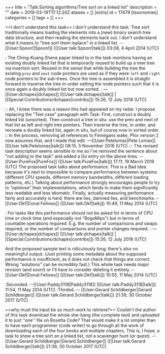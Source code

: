 +++
title = "Talk:Sorting algorithms/Tree sort on a linked list"
description = ""
date = 2019-03-19T17:12:20Z
aliases = []
[extra]
id = 17479
[taxonomies]
categories = []
tags = []
+++

==I don't understand this task==
I don't understand this task. Tree sort traditionally means loading the elements into a (new) binary search tree data structure, and then reading the elements back out. I don't understand what it means to "tree sort them inplace" in a linked list. --[[User:Spoon!|Spoon!]] ([[User talk:Spoon!|talk]]) 03:08, 4 April 2014 (UTC)

: The Ching-Kuang Shene paper linked to in the task mentions having an existing doubly linked list that is temporarily reused to build up a new tree via insertion sort. Reused in the sense that while building the tree the existing <code>prev</code> and <code>next</code> node pointers are used as if they were <code>left</code> and <code>right</code> node pointers to the sub-trees. Once the tree is assembled it is straight forward to traverse the tree in-order setting the node pointers such that it is once again a doubly linked list but now sorted.
: &mdash;[[User:dchapes|dchapes]] ([[User talk:dchapes|talk]] | [[Special:Contributions/dchapes|contribs]]) 15:26, 12 July 2018 (UTC)

:: Ah, I knew there was a reason this had appeared on my radar. I propose replacing the "Test case" paragraph with
    Task:
    First, construct a doubly linked list (unsorted).
    Then construct a tree in situ: use the prev and next of that list as left and right tree pointers.
    Then traverse the tree, in order, and recreate a doubly linked list, again in situ, but of course now in sorted order.
:: In the process, removing all references to Finnegans wake. Phix version 2 now assumes that, and I made that edit. &mdash;[[User:Petelomax|Pete Lomax]] ([[User talk:Petelomax|talk]]) 08:15, 5 November 2018 (UTC)
::: The revised task description seems sensible to me so I've removed the sentence about "not adding to the task" and added a Go entry on the above lines. --[[User:PureFox|PureFox]] ([[User talk:PureFox|talk]]) 17:11, 19 March 2019 (UTC)
The proposed task talks about performance. This is a Bad Idea because it's next to impossible to compare performance between systems (different CPU speeds, different memory bandwidths, different loading patterns, etc.) Talking about performance strongly encourages people to try to “optimise” their implementations, which tends to make them significantly less readable and less idiomatic. Finally, actually measuring performance fairly and accurately is hard; there are lies, damned lies, and benchmarks. –[[User:Dkf|Donal Fellows]] ([[User talk:Dkf|talk]]) 10:49, 11 May 2014 (UTC)

: For tasks like this performance should not be asked for in terms of CPU time or clock time (and especially not "BogoMips") but in terms of countable operations required. E.g. the number of comparisons and swaps required, or the number of comparisons and pointer changes required.
: &mdash;[[User:dchapes|dchapes]] ([[User talk:dchapes|talk]] | [[Special:Contributions/dchapes|contribs]]) 15:26, 12 July 2018 (UTC)

And the proposed sample text is ridiculously long; there's also no meaningful output. (Just printing some metadata about the supposed performance is insufficient, as it does not check that things are correct. Wrong “solutions” can be incredibly fast.) This whole task needs major revision (and soon!) or I'll have to consider deleting it entirely. –[[User:Dkf|Donal Fellows]] ([[User talk:Dkf|talk]]) 10:55, 11 May 2014 (UTC)

:Seconded. --[[User:Paddy3118|Paddy3118]] ([[User talk:Paddy3118|talk]]) 11:54, 11 May 2014 (UTC)
:Thirded.   -- [[User:Gerard Schildberger|Gerard Schildberger]] ([[User talk:Gerard Schildberger|talk]]) 21:39, 30 October 2017 (UTC)

==why must the input be so much work to retrieve?==
Couldn't the author of this task download the whole she-bang (the complete text) and uploaded it to just   ''one''   file on Rosetta Code?   That would make it a lot simpler than to have each programmer (code writer) to go through all the work of downloading each of the four books and multiple chapters.   This is, I hope, a task to show a tree sort on a linked list, not a scavenger hunt (or quest).   -- [[User:Gerard Schildberger|Gerard Schildberger]] ([[User talk:Gerard Schildberger|talk]]) 21:39, 30 October 2017 (UTC)

